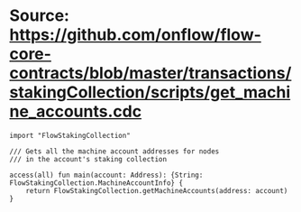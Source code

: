 # Source: https://github.com/onflow/flow-core-contracts/blob/master/transactions/stakingCollection/scripts/get_machine_accounts.cdc

```
import "FlowStakingCollection"

/// Gets all the machine account addresses for nodes
/// in the account's staking collection

access(all) fun main(account: Address): {String: FlowStakingCollection.MachineAccountInfo} {
    return FlowStakingCollection.getMachineAccounts(address: account)
}

```